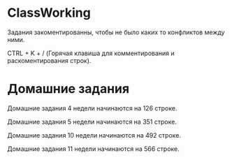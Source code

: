 # ClassWorking
Задания закоментированны, чтобы не было каких то конфликтов между ними.

CTRL + K + / (Горячая клавиша для комментирования и раскоментирования строк).
# Домашние задания
Домашние задания 4 недели начинаются на 126 строке.

Домашние задания 5 недели начинаются на 351 строке.

Домашние задания 10 недели начинаются на 492 строке.

Домашние задания 11 недели начинаются на 566 строке.
